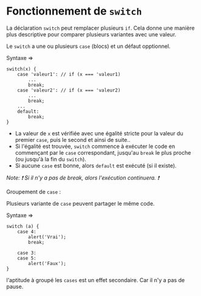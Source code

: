 # Fonctionnement de `switch`

La déclaration `switch` peut remplacer plusieurs `if`. Cela donne une manière plus descriptive pour comparer plusieurs variantes avec une valeur.

Le `switch` a une ou plusieurs `case` (blocs) et un défaut opptionnel.

Syntaxe =>

```
switch(x) {
    case 'valeur1': // if (x === 'valeur1)
        ...
        break;
    case 'valeur2': // if (x === 'valeur2)
        ...
        break;
    ...
    default:
        break;
}
```

-   La valeur de `x` est vérifiée avec une égalité stricte pour la valeur du premier `case`, puis le second et ainsi de suite..
-   Si l'égalité est trouvée, `switch` commence à exécuter le code en commençant par le `case` correspondant, jusqu'au `break` le plus proche (ou jusqu'à la fin du `switch`).
-   Si aucune `case` est bonne, alors `default` est exécuté (si il existe).

_Note: :heavy_exclamation_mark: Si il n'y a pas de break, alors l'exécution continuera. :heavy_exclamation_mark:_

Groupement de `case` :

Plusieurs variante de `case` peuvent partager le même code.

Syntaxe =>

```
switch (a) {
    case 4:
        alert('Vrai');
        break;

    case 3:
    case 5:
        alert('Faux');
}
```

l'aptitude à groupé les `cases` est un effet secondaire. Car il n'y a pas de pause.
